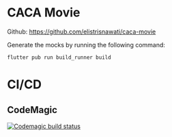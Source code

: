 # CACA Movie

Github: https://github.com/elistrisnawati/caca-movie

Generate the mocks by running the following command:

`flutter pub run build_runner build`


# CI/CD

## CodeMagic

[![Codemagic build status](https://api.codemagic.io/apps/62c5ba64e835a06a99eaa890/default-workflow/status_badge.svg)](https://codemagic.io/apps/62c5ba64e835a06a99eaa890/default-workflow/latest_build)

